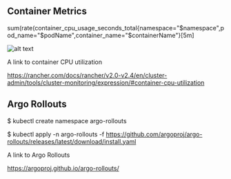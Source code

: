 ## Container Metrics

sum(rate(container_cpu_usage_seconds_total{namespace="$namespace",pod_name="$podName",container_name="$containerName"}[5m]

![alt text](https://github.com/[username]/[reponame]/blob/[branch]/image.jpg?raw=true)

A link to container CPU utilization

https://rancher.com/docs/rancher/v2.0-v2.4/en/cluster-admin/tools/cluster-monitoring/expression/#container-cpu-utilization

## Argo Rollouts

$ kubectl create namespace argo-rollouts

$ kubectl apply -n argo-rollouts -f https://github.com/argoproj/argo-rollouts/releases/latest/download/install.yaml

A link to Argo Rollouts

https://argoproj.github.io/argo-rollouts/


